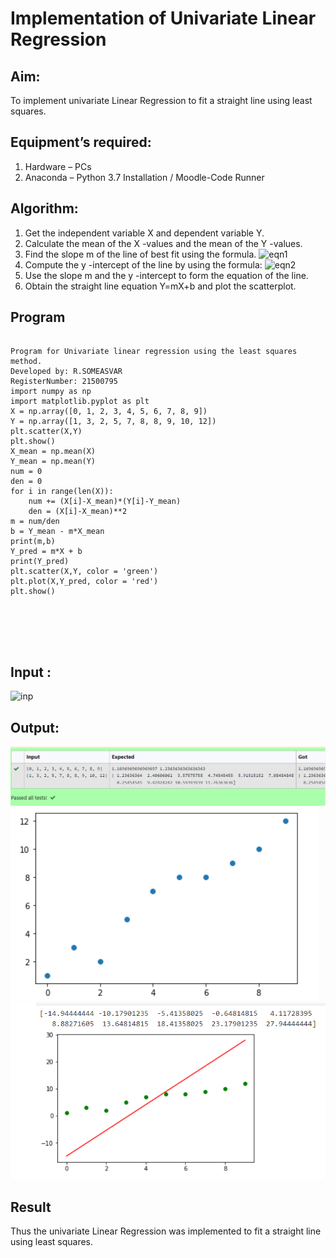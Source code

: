 # Implementation of Univariate Linear Regression
## Aim:
To implement univariate Linear Regression to fit a straight line using least squares.
## Equipment’s required:
1.	Hardware – PCs
2.	Anaconda – Python 3.7 Installation / Moodle-Code Runner
## Algorithm:
1.	Get the independent variable X and dependent variable Y.
2.	Calculate the mean of the X -values and the mean of the Y -values.
3.	Find the slope m of the line of best fit using the formula.
 ![eqn1](./eq1.jpg)
4.	Compute the y -intercept of the line by using the formula:
![eqn2](./eq2.jpg)  
5.	Use the slope m and the y -intercept to form the equation of the line.
6.	Obtain the straight line equation Y=mX+b and plot the scatterplot.
## Program
```

Program for Univariate linear regression using the least squares method.
Developed by: R.SOMEASVAR
RegisterNumber: 21500795
import numpy as np
import matplotlib.pyplot as plt
X = np.array([0, 1, 2, 3, 4, 5, 6, 7, 8, 9])
Y = np.array([1, 3, 2, 5, 7, 8, 8, 9, 10, 12])
plt.scatter(X,Y)
plt.show()
X_mean = np.mean(X)
Y_mean = np.mean(Y)
num = 0
den = 0
for i in range(len(X)):
    num += (X[i]-X_mean)*(Y[i]-Y_mean)
    den = (X[i]-X_mean)**2
m = num/den
b = Y_mean - m*X_mean
print(m,b)
Y_pred = m*X + b
print(Y_pred)
plt.scatter(X,Y, color = 'green')
plt.plot(X,Y_pred, color = 'red')
plt.show()






```
## Input :
![inp](./input.jpg)

## Output:
![inp](./output.png)
![inp](./output1.png)
![inp](./output2.png)


## Result
Thus the univariate Linear Regression was implemented to fit a straight line using least squares.
